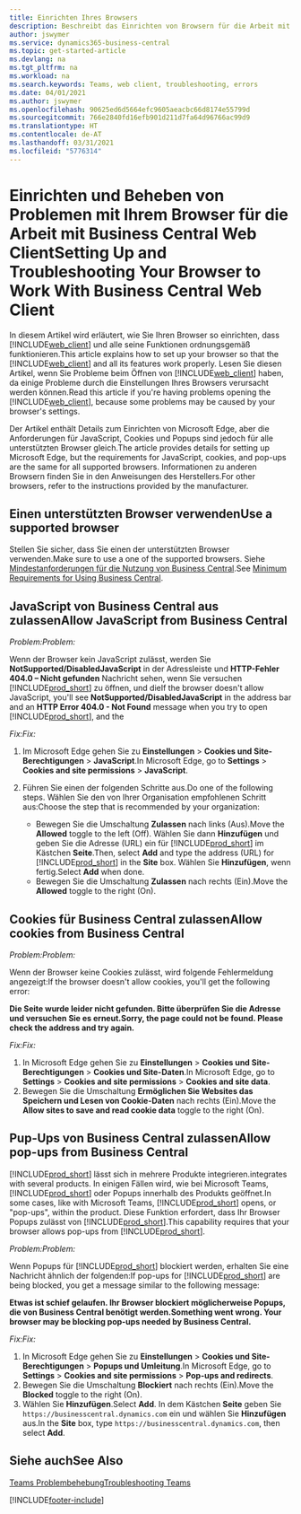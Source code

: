 ```yaml
---
title: Einrichten Ihres Browsers
description: Beschreibt das Einrichten von Browsern für die Arbeit mit Business Central und den darin integrierten Produkten.
author: jswymer
ms.service: dynamics365-business-central
ms.topic: get-started-article
ms.devlang: na
ms.tgt_pltfrm: na
ms.workload: na
ms.search.keywords: Teams, web client, troubleshooting, errors
ms.date: 04/01/2021
ms.author: jswymer
ms.openlocfilehash: 90625ed6d5664efc9605aeacbc66d8174e55799d
ms.sourcegitcommit: 766e2840fd16efb901d211d7fa64d96766ac99d9
ms.translationtype: HT
ms.contentlocale: de-AT
ms.lasthandoff: 03/31/2021
ms.locfileid: "5776314"
---
```

# <a name="setting-up-and-troubleshooting-your-browser-to-work-with-business-central-web-client"></a><span data-ttu-id="dfd79-103">Einrichten und Beheben von Problemen mit Ihrem Browser für die Arbeit mit Business Central Web Client</span><span class="sxs-lookup"><span data-stu-id="dfd79-103">Setting Up and Troubleshooting Your Browser to Work With Business Central Web Client</span></span>

<span data-ttu-id="dfd79-104">In diesem Artikel wird erläutert, wie Sie Ihren Browser so einrichten, dass [!INCLUDE[web_client](includes/web_client.md)] und alle seine Funktionen ordnungsgemäß funktionieren.</span><span class="sxs-lookup"><span data-stu-id="dfd79-104">This article explains how to set up your browser so that the [!INCLUDE[web_client](includes/web_client.md)] and all its features work properly.</span></span> <span data-ttu-id="dfd79-105">Lesen Sie diesen Artikel, wenn Sie Probleme beim Öffnen von [!INCLUDE[web_client](includes/web_client.md)] haben, da einige Probleme durch die Einstellungen Ihres Browsers verursacht werden können.</span><span class="sxs-lookup"><span data-stu-id="dfd79-105">Read this article if you're having problems opening the [!INCLUDE[web_client](includes/web_client.md)], because some problems may be caused by your browser's settings.</span></span>

<span data-ttu-id="dfd79-106">Der Artikel enthält Details zum Einrichten von Microsoft Edge, aber die Anforderungen für JavaScript, Cookies und Popups sind jedoch für alle unterstützten Browser gleich.</span><span class="sxs-lookup"><span data-stu-id="dfd79-106">The article provides details for setting up Microsoft Edge, but the requirements for JavaScript, cookies, and pop-ups are the same for all supported browsers.</span></span> <span data-ttu-id="dfd79-107">Informationen zu anderen Browsern finden Sie in den Anweisungen des Herstellers.</span><span class="sxs-lookup"><span data-stu-id="dfd79-107">For other browsers, refer to the instructions provided by the manufacturer.</span></span>  

## <a name="use-a-supported-browser"></a><span data-ttu-id="dfd79-108">Einen unterstützten Browser verwenden</span><span class="sxs-lookup"><span data-stu-id="dfd79-108">Use a supported browser</span></span>

<span data-ttu-id="dfd79-109">Stellen Sie sicher, dass Sie einen der unterstützten Browser verwenden.</span><span class="sxs-lookup"><span data-stu-id="dfd79-109">Make sure to use a one of the supported browsers.</span></span> <span data-ttu-id="dfd79-110">Siehe [Mindestanforderungen für die Nutzung von Business Central](product-requirements.md#browsers).</span><span class="sxs-lookup"><span data-stu-id="dfd79-110">See [Minimum Requirements for Using Business Central](product-requirements.md#browsers).</span></span>  

## <a name="allow-javascript-from-business-central"></a><span data-ttu-id="dfd79-111">JavaScript von Business Central aus zulassen</span><span class="sxs-lookup"><span data-stu-id="dfd79-111">Allow JavaScript from Business Central</span></span>

<span data-ttu-id="dfd79-112">*Problem:*</span><span class="sxs-lookup"><span data-stu-id="dfd79-112">*Problem:*</span></span>

<span data-ttu-id="dfd79-113">Wenn der Browser kein JavaScript zulässt, werden Sie **NotSupported/DisabledJavaScript** in der Adressleiste und **HTTP-Fehler 404.0 – Nicht gefunden** Nachricht sehen, wenn Sie versuchen [!INCLUDE[prod_short](includes/prod_short.md)] zu öffnen, und die</span><span class="sxs-lookup"><span data-stu-id="dfd79-113">If the browser doesn't allow JavaScript, you'll see **NotSupported/DisabledJavaScript** in the address bar and an **HTTP Error 404.0 - Not Found** message when you try to open [!INCLUDE[prod_short](includes/prod_short.md)], and the</span></span> 

<!-- http://localhost:8080/NotSupported/DisabledJavaScript HTTP Error 404.0 - Not Found
The resource you are looking for has been removed, had its name changed, or is temporarily unavailable. -->

<span data-ttu-id="dfd79-114">*Fix:*</span><span class="sxs-lookup"><span data-stu-id="dfd79-114">*Fix:*</span></span>

1. <span data-ttu-id="dfd79-115">Im Microsoft Edge gehen Sie zu **Einstellungen** > **Cookies und Site-Berechtigungen** > **JavaScript**.</span><span class="sxs-lookup"><span data-stu-id="dfd79-115">In Microsoft Edge, go to **Settings** > **Cookies and site permissions** > **JavaScript**.</span></span>
2. <span data-ttu-id="dfd79-116">Führen Sie einen der folgenden Schritte aus.</span><span class="sxs-lookup"><span data-stu-id="dfd79-116">Do one of the following steps.</span></span> <span data-ttu-id="dfd79-117">Wählen Sie den von Ihrer Organisation empfohlenen Schritt aus:</span><span class="sxs-lookup"><span data-stu-id="dfd79-117">Choose the step that is recommended by your organization:</span></span>

    - <span data-ttu-id="dfd79-118">Bewegen Sie die Umschaltung **Zulassen** nach links (Aus).</span><span class="sxs-lookup"><span data-stu-id="dfd79-118">Move the **Allowed** toggle to the left (Off).</span></span> <span data-ttu-id="dfd79-119">Wählen Sie dann **Hinzufügen** und geben Sie die Adresse (URL) ein für [!INCLUDE[prod_short](includes/prod_short.md)] im Kästchen **Seite**.</span><span class="sxs-lookup"><span data-stu-id="dfd79-119">Then, select **Add** and type the address (URL) for [!INCLUDE[prod_short](includes/prod_short.md)] in the **Site** box.</span></span> <span data-ttu-id="dfd79-120">Wählen Sie **Hinzufügen**, wenn fertig.</span><span class="sxs-lookup"><span data-stu-id="dfd79-120">Select **Add** when done.</span></span>
    - <span data-ttu-id="dfd79-121">Bewegen Sie die Umschaltung **Zulassen** nach rechts (Ein).</span><span class="sxs-lookup"><span data-stu-id="dfd79-121">Move the **Allowed** toggle to the right (On).</span></span>

## <a name="allow-cookies-from-business-central"></a><span data-ttu-id="dfd79-122">Cookies für Business Central zulassen</span><span class="sxs-lookup"><span data-stu-id="dfd79-122">Allow cookies from Business Central</span></span>

<span data-ttu-id="dfd79-123">*Problem:*</span><span class="sxs-lookup"><span data-stu-id="dfd79-123">*Problem:*</span></span>

<span data-ttu-id="dfd79-124">Wenn der Browser keine Cookies zulässt, wird folgende Fehlermeldung angezeigt:</span><span class="sxs-lookup"><span data-stu-id="dfd79-124">If the browser doesn't allow cookies, you'll get the following error:</span></span>

<span data-ttu-id="dfd79-125">**Die Seite wurde leider nicht gefunden. Bitte überprüfen Sie die Adresse und versuchen Sie es erneut.**</span><span class="sxs-lookup"><span data-stu-id="dfd79-125">**Sorry, the page could not be found. Please check the address and try again.**</span></span> 

<span data-ttu-id="dfd79-126">*Fix:*</span><span class="sxs-lookup"><span data-stu-id="dfd79-126">*Fix:*</span></span>

1. <span data-ttu-id="dfd79-127">In Microsoft Edge gehen Sie zu **Einstellungen** > **Cookies und Site-Berechtigungen** > **Cookies und Site-Daten**.</span><span class="sxs-lookup"><span data-stu-id="dfd79-127">In Microsoft Edge, go to **Settings** > **Cookies and site permissions** > **Cookies and site data**.</span></span>
2. <span data-ttu-id="dfd79-128">Bewegen Sie die Umschaltung **Ermöglichen Sie Websites das Speichern und Lesen von Cookie-Daten** nach rechts (Ein).</span><span class="sxs-lookup"><span data-stu-id="dfd79-128">Move the **Allow sites to save and read cookie data** toggle to the right (On).</span></span>  

## <a name="allow-pop-ups-from-business-central"></a><a name="popup"></a><span data-ttu-id="dfd79-129">Pup-Ups von Business Central zulassen</span><span class="sxs-lookup"><span data-stu-id="dfd79-129">Allow pop-ups from Business Central</span></span>

[!INCLUDE[prod_short](includes/prod_short.md)] <span data-ttu-id="dfd79-130">lässt sich in mehrere Produkte integrieren.</span><span class="sxs-lookup"><span data-stu-id="dfd79-130">integrates with several products.</span></span> <span data-ttu-id="dfd79-131">In einigen Fällen wird, wie bei Microsoft Teams, [!INCLUDE[prod_short](includes/prod_short.md)] oder Popups innerhalb des Produkts geöffnet.</span><span class="sxs-lookup"><span data-stu-id="dfd79-131">In some cases, like with Microsoft Teams, [!INCLUDE[prod_short](includes/prod_short.md)] opens, or "pop-ups", within the product.</span></span> <span data-ttu-id="dfd79-132">Diese Funktion erfordert, dass Ihr Browser Popups zulässt von [!INCLUDE[prod_short](includes/prod_short.md)].</span><span class="sxs-lookup"><span data-stu-id="dfd79-132">This capability requires that your browser allows pop-ups from [!INCLUDE[prod_short](includes/prod_short.md)].</span></span>

<span data-ttu-id="dfd79-133">*Problem:*</span><span class="sxs-lookup"><span data-stu-id="dfd79-133">*Problem:*</span></span>

<span data-ttu-id="dfd79-134">Wenn Popups für [!INCLUDE[prod_short](includes/prod_short.md)] blockiert werden, erhalten Sie eine Nachricht ähnlich der folgenden:</span><span class="sxs-lookup"><span data-stu-id="dfd79-134">If pop-ups for [!INCLUDE[prod_short](includes/prod_short.md)] are being blocked, you get a message similar to the following message:</span></span>

<span data-ttu-id="dfd79-135">**Etwas ist schief gelaufen. Ihr Browser blockiert möglicherweise Popups, die von Business Central benötigt werden.**</span><span class="sxs-lookup"><span data-stu-id="dfd79-135">**Something went wrong. Your browser may be blocking pop-ups needed by Business Central.**</span></span>

<!--
Something went wrong
Your browser may be blocking pop-ups needed by Business Central.

Change your browser settings to allow pop-ups or allow this for trusted domains, then try again.
If these settings are managed for your organization, you should contact your administrator for assistance.

Try again
-->
<span data-ttu-id="dfd79-136">*Fix:*</span><span class="sxs-lookup"><span data-stu-id="dfd79-136">*Fix:*</span></span>

1. <span data-ttu-id="dfd79-137">In Microsoft Edge gehen Sie zu **Einstellungen** > **Cookies und Site-Berechtigungen** > **Popups und Umleitung**.</span><span class="sxs-lookup"><span data-stu-id="dfd79-137">In Microsoft Edge, go to **Settings** > **Cookies and site permissions** > **Pop-ups and redirects**.</span></span>
2. <span data-ttu-id="dfd79-138">Bewegen Sie die Umschaltung **Blockiert** nach rechts (Ein).</span><span class="sxs-lookup"><span data-stu-id="dfd79-138">Move the **Blocked** toggle to the right (On).</span></span>
3. <span data-ttu-id="dfd79-139">Wählen Sie **Hinzufügen**.</span><span class="sxs-lookup"><span data-stu-id="dfd79-139">Select **Add**.</span></span> <span data-ttu-id="dfd79-140">In dem Kästchen **Seite** geben Sie `https://businesscentral.dynamics.com` ein und wählen Sie **Hinzufügen** aus.</span><span class="sxs-lookup"><span data-stu-id="dfd79-140">In the **Site** box, type `https://businesscentral.dynamics.com`, then select **Add**.</span></span>

## <a name="see-also"></a><span data-ttu-id="dfd79-141">Siehe auch</span><span class="sxs-lookup"><span data-stu-id="dfd79-141">See Also</span></span>

[<span data-ttu-id="dfd79-142">Teams Problembehebung</span><span class="sxs-lookup"><span data-stu-id="dfd79-142">Troubleshooting Teams</span></span>](admin-teams-troubleshooting.md)  

[!INCLUDE[footer-include](includes/footer-banner.md)]